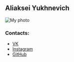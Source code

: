 ## Aliaksei Yukhnevich
![My photo](https://avatars0.githubusercontent.com/u/15032447?s=460&v=4)
### Contacts:
* [VK](https://vk.com/alexey_yukhnevich)
* [Instagram](https://www.instagram.com/yukhnevich_alexey)
* [GitHub](https://github.com/alexey-yukhnevich)

